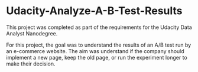 # Udacity-Analyze-A-B-Test-Results
This project was completed as part of the requirements for the Udacity Data Analyst Nanodegree.

For this project, the goal was to understand the results of an A/B test run by an e-commerce website. The aim was understand if the company should implement a new page, keep the old page, or run the experiment longer to make their decision.
